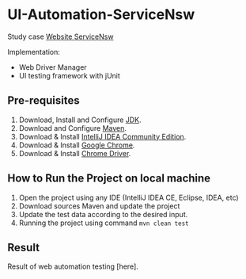 # UI-Automation-ServiceNsw
Study case [Website ServiceNsw](https://www.service.nsw.gov.au/)

Implementation:
- Web Driver Manager
- UI testing framework with jUnit 

## Pre-requisites
1. Download, Install and Configure [JDK](https://www.oracle.com/id/java/technologies/javase/jdk11-archive-downloads.html).
2. Download and Configure [Maven](https://maven.apache.org/download.cgi).
3. Download & Install [IntelliJ IDEA Community Edition](https://www.jetbrains.com/idea/download).
4. Download & Install [Google Chrome](https://www.google.com/chrome).
5. Download & Install [Chrome Driver](https://chromedriver.chromium.org/).

## How to Run the Project on local machine
1. Open the project using any IDE (IntelliJ IDEA CE, Eclipse, IDEA, etc)
2. Download sources Maven and update the project
3. Update the test data according to the desired input.
3. Running the project using command `mvn clean test`
  
## Result
Result of web automation testing [here].

